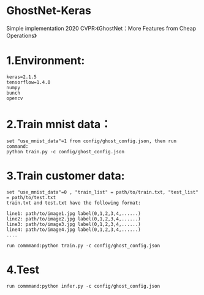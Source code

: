 # GhostNet-Keras
Simple implementation 2020 CVPR:《GhostNet：More Features from Cheap Operations》

# 1.Environment:

    keras=2.1.5
    tensorflow=1.4.0
    numpy
    bunch
    opencv
  
# 2.Train mnist data：

    set "use_mnist_data"=1 from config/ghost_config.json, then run command: 
	python train.py -c config/ghost_config.json
  
# 3.Train customer data:
  
    set "use_mnist_data"=0 , "train_list" = path/to/train.txt, "test_list" = path/to/test.txt
    train.txt and test.txt have the following format:
		
    line1: path/to/image1.jpg label(0,1,2,3,4,......)
	line2: path/to/image2.jpg label(0,1,2,3,4,......)
	line3: path/to/image3.jpg label(0,1,2,3,4,......)
	line4: path/to/image4.jpg label(0,1,2,3,4,......)
	....

    run commmand:python train.py -c config/ghost_config.json
    
# 4.Test
    run commmand:python infer.py -c config/ghost_config.json

